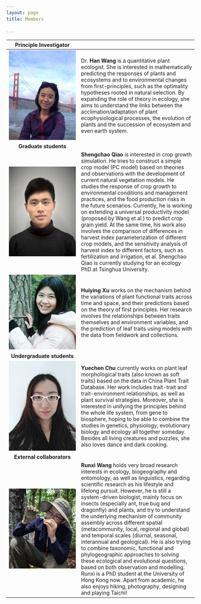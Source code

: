 ```yaml
---
layout: page
title: Members

---
```


|          Principle Investigator          |                                          |
| :--------------------------------------: | :--------------------------------------- |
| ![wang](https://raw.githubusercontent.com/LPICEA/lpicea.github.io/master/screenshots/wanghan.jpeg) | Dr. **Han Wang** is a quantitative plant ecologist. She is interested in mathematically predicting the responses of plants and ecosystems and to environmental changes from first-principles, such as the optimality hypotheses rooted in natural selection. By expanding the role of theory in ecology, she aims to understand the links between the acclimation/adaptation of plant ecophysiological processes, the evolution of plants and the succession of ecosystem and even earth system. |
|        **Graduate&nbsp;students**        |                                          |
| ![Qiao](https://raw.githubusercontent.com/LPICEA/lpicea.github.io/master/screenshots/Qiao.png) | **Shengchao Qiao** is interested in crop growth simulation. He tries to construct a simple crop model (PC model) based on theories and observations with the development of current natural vegetation models. He studies the response of crop growth to environmental conditions and management practices, and the food production risks in the future scenarios. Currently, he is working on extending a universal productivity model (proposed by Wang et al.) to predict crop grain yield. At the same time, his work also involves the comparison of differences in harvest index parameterization of different crop models, and the sensitivity analysis of harvest index to different factors, such as fertilization and irrigation, et al. Shengchao Qiao is currently studying for an ecology PhD at Tsinghua University. |
| ![xu](https://raw.githubusercontent.com/LPICEA/lpicea.github.io/master/screenshots/xu.jpeg) | **Huiying Xu** works on the mechanism behind the variations of plant functional traits across time and space, and their predictions based on the theory of first principles. Her research involves the relationships between traits themselves and environment variables, and the prediction of leaf traits using models with the data from fieldwork and collections. |
|     **Undergraduate&nbsp;students**      |                                          |
| ![Chu](https://raw.githubusercontent.com/LPICEA/lpicea.github.io/master/screenshots/Chu.png) | **Yuechen Chu** currently works on plant leaf morphological traits (also known as soft traits) based on the data in China Plant Trait Database. Her work includes trait-trait and trait-environment relationships, as well as plant survival strategies. Moreover, she is interested in unifying the principles behind the whole life system, from gene to biosphere, hoping to be able to combine the studies in genetics, physiology, evolutionary biology and ecology all together someday. Besides all living creatures and puzzles, she also loves dance and dark cooking. |
|     **External&nbsp;collaborators**      |                                          |
| ![wangrunxi](https://raw.githubusercontent.com/LPICEA/lpicea.github.io/master/screenshots/wangrunxi.png) | **Runxi Wang** holds very broad research interests in ecology, biogeography and entomology, as well as linguistics, regarding scientific research as his lifestyle and lifelong pursuit. However, he is still a system-driven biologist, mainly focus on insects (especially ant, true bug and dragonfly) and plants, and try to understand the underlying mechanism of community assembly across different spatial (metacommunity, local, regional and global) and temporal scales (diurnal, seasonal, interannual and geological). He is also trying to combine taxonomic, functional and phylogeographic approaches to solving these ecological and evolutional questions, based on both observation and modelling. Runxi is a PhD student at the University of Hong Kong now. Apart from academic, he also enjoys hiking, photography, designing and playing Taichi! |


